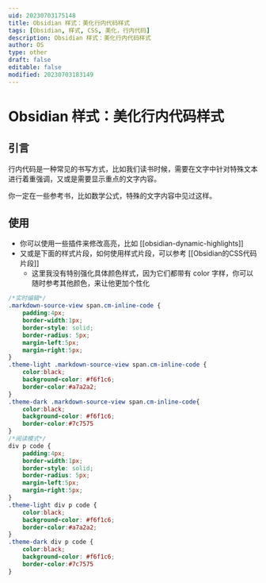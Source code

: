 ```yaml
---
uid: 20230703175148
title: Obsidian 样式：美化行内代码样式
tags: [Obsidian, 样式, CSS, 美化，行内代码]
description: Obsidian 样式：美化行内代码样式
author: OS
type: other
draft: false
editable: false
modified: 20230703183149
---
```


# Obsidian 样式：美化行内代码样式

## 引言

行内代码是一种常见的书写方式，比如我们读书时候，需要在文字中针对特殊文本进行着重强调，又或是需要显示重点的文字内容。

你一定在一些参考书，比如数学公式，特殊的文字内容中见过这样。

## 使用

- 你可以使用一些插件来修改高亮，比如 [[obsidian-dynamic-highlights]]
- 又或是下面的样式片段，如何使用样式片段，可以参考 [[Obsidian的CSS代码片段]]
	- 这里我没有特别强化具体颜色样式，因为它们都带有 color 字样，你可以随时参考其他颜色，来让他更加个性化

```CSS
/*实时编辑*/
.markdown-source-view span.cm-inline-code {
	padding:4px;
	border-width:1px;
	border-style: solid;
	border-radius: 5px;
	margin-left:5px;
	margin-right:5px;	
}
.theme-light .markdown-source-view span.cm-inline-code {
	color:black;
	background-color: #f6f1c6;
	border-color:#a7a2a2;
}
.theme-dark .markdown-source-view span.cm-inline-code{
	color:black;
	background-color: #f6f1c6;
	border-color:#7c7575
}
/*阅读模式*/
div p code {
	padding:4px;
	border-width:1px;
	border-style: solid;
	border-radius: 5px;
	margin-left:5px;
	margin-right:5px;	
}
.theme-light div p code {
	color:black;
	background-color: #f6f1c6;
	border-color:#a7a2a2;
}
.theme-dark div p code {
	color:black;
	background-color: #f6f1c6;
	border-color:#7c7575	
}
```